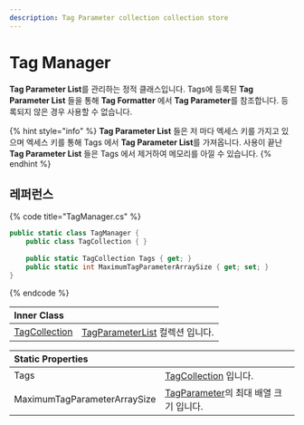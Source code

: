 ```yaml
---
description: Tag Parameter collection collection store
---
```


# Tag Manager

**Tag Parameter List**를 관리하는 정적 클래스입니다. Tags에 등록된 **Tag Parameter List** 들을 통해 **Tag Formatter** 에서 **Tag Parameter**를 참조합니다. 등록되지 않은 경우 사용할 수 없습니다.

{% hint style="info" %}
**Tag Parameter List** 들은 저 마다 엑세스 키를 가지고 있으며 엑세스 키를 통해 Tags 에서 **Tag Parameter List**를 가져옵니다. 사용이 끝난 **Tag Parameter List** 들은 Tags 에서 제거하여 메모리를 아낄 수 있습니다.
{% endhint %}

## 레퍼런스

{% code title="TagManager.cs" %}
```csharp
public static class TagManager {
    public class TagCollection { }
    
    public static TagCollection Tags { get; }
    public static int MaximumTagParameterArraySize { get; set; }
}
```
{% endcode %}

| Inner Class |  |
| :--- | :--- |
| [TagCollection](tag-collection.md) | [TagParameterList](../tag-parameter-list/) 컬렉션 입니다. |

| Static Properties |  |
| :--- | :--- |
| Tags | [TagCollection](tag-collection.md) 입니다. |
| MaximumTagParameterArraySize | [TagParameter](../tag-parameter-list/tag-parameter.md)의 최대 배열 크기 입니다. |



